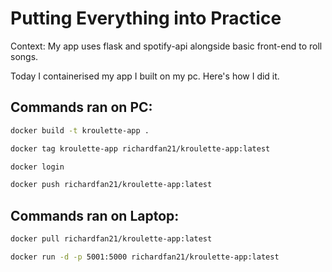 # Putting Everything into Practice
Context: My app uses flask and spotify-api alongside basic front-end to roll songs.

Today I containerised my app I built on my pc. Here's how I did it.


## Commands ran on PC:
```bash
docker build -t kroulette-app .

docker tag kroulette-app richardfan21/kroulette-app:latest

docker login

docker push richardfan21/kroulette-app:latest
```

## Commands ran on Laptop:
```bash
docker pull richardfan21/kroulette-app:latest

docker run -d -p 5001:5000 richardfan21/kroulette-app:latest
```
